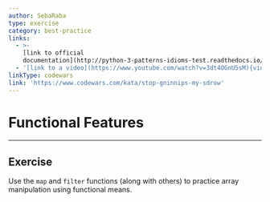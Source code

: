 ```yaml
---
author: SebaRaba
type: exercise
category: best-practice
links:
  - >-
    [link to official
    documentation](http://python-3-patterns-idioms-test.readthedocs.io/en/latest/Comprehensions.html){website}
  - '[link to a video](https://www.youtube.com/watch?v=3dt4OGnU5sM){video}'
linkType: codewars
link: 'https://www.codewars.com/kata/stop-gninnips-my-sdrow'
---
```


# Functional Features


---

## Exercise

Use the `map` and `filter` functions (along with others) to practice array manipulation using functional means.
 
